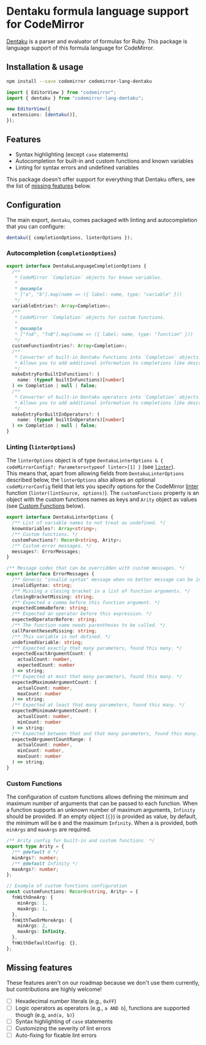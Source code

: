 # Dentaku formula language support for CodeMirror

[Dentaku](https://github.com/rubysolo/dentaku) is a parser and evaluator of formulas for Ruby. This package is language support of this formula language for CodeMirror.

## Installation & usage

```bash
npm install --save codemirror codemirror-lang-dentaku
```

```ts
import { EditorView } from "codemirror";
import { dentaku } from "codemirror-lang-dentaku";

new EditorView({
  extensions: [dentaku()],
});
```

## Features

- Syntax highlighting (except `case` statements)
- Autocompletion for built-in and custom functions and known variables
- Linting for syntax errors and undefined variables

This package doesn't offer support for everything that Dentaku offers, see the list of [missing features](#missing-features) below.

## Configuration

The main export, `dentaku`, comes packaged with linting and autocompletion that you can configure:

```ts
dentaku({ completionOptions, linterOptions });
```

### Autocompletion (`completionOptions`)

```ts
export interface DentakuLanguageCompletionOptions {
  /**
   * CodeMirror `Completion` objects for known variables.
   *
   * @example
   * ["a", "b"].map(name => ({ label: name, type: "variable" }))
   */
  variableEntries?: Array<Completion>;
  /**
   * CodeMirror `Completion` objects for custom functions.
   *
   * @example
   * ["fnA", "fnB"].map(name => ({ label: name, type: "function" }))
   */
  customFunctionEntries?: Array<Completion>;
  /**
   * Converter of built-in Dentaku functions into `Completion` objects.
   * Allows you to add additional information to completions like descriptions.
   */
  makeEntryForBuiltInFunctions?: (
    name: (typeof builtInFunctions)[number]
  ) => Completion | null | false;
  /**
   * Converter of built-in Dentaku operators into `Completion` objects.
   * Allows you to add additional information to completions like descriptions.
   */
  makeEntryForBuiltInOperators?: (
    name: (typeof builtInOperators)[number]
  ) => Completion | null | false;
}
```

### Linting (`linterOptions`)

The `linterOptions` object is of type `DentakuLinterOptions & { codeMirrorConfig?: Parameters<typeof linter>[1] }` (see [`linter`](https://codemirror.net/docs/ref/#lint.linter)).  
This means that, apart from allowing fields from `DentakuLinterOptions` described below, the `linterOptions` also allows an optional `codeMirrorConfig` field that lets you specify options for the CodeMirror [linter](https://codemirror.net/docs/ref/#lint.linter) function (`linter(lintSource, options)`).
The `customFunctions` property is an object with the custom functions names as keys and `Arity` object as values (see [Custom Functions](#custom-functions") below).

```ts
export interface DentakuLinterOptions {
  /** List of variable names to not treat as undefined. */
  knownVariables?: Array<string>;
  /** Custom functions. */
  customFunctions?: Record<string, Arity>;
  /** Custom error messages. */
  messages?: ErrorMessages;
}

/** Message codes that can be overridden with custom messages. */
export interface ErrorMessages {
  /** Generic "invalid syntax" message when no better message can be inferred. */
  invalidSyntax: string;
  /** Missing a closing bracket in a list of function arguments. */
  closingBracketMissing: string;
  /** Expected a comma before this function argument. */
  expectedCommaBefore: string;
  /** Expected an operator before this expression. */
  expectedOperatorBefore: string;
  /** The function name needs parentheses to be called. */
  callParenthesesMissing: string;
  /** This variable is not defined. */
  undefinedVariable: string;
  /** Expected exactly that many parameters, found this many. */
  expectedExactArgumentCount: (
    actualCount: number,
    expectedCount: number
  ) => string;
  /** Expected at most that many parameters, found this many. */
  expectedMaximumArgumentCount: (
    actualCount: number,
    maxCount: number
  ) => string;
  /** Expected at least that many parameters, found this many. */
  expectedMinimumArgumentCount: (
    actualCount: number,
    minCount: number
  ) => string;
  /** Expected between that and that many parameters, found this many. */
  expectedArgumentCountRange: (
    actualCount: number,
    minCount: number,
    maxCount: number
  ) => string;
}
```

### Custom Functions

The configuration of custom functions allows defining the minimum and maximum number of arguments that can be passed to each function. When a function supports an unknown number of maximum arguments, `Infinity` should be provided. If an empty object (`{}`) is provided as value, by default, the minimum will be `0` and the maximum `Infinity`. When a is provided, both `minArgs` and `maxArgs` are required.

```ts
/** Arity config for built-in and custom functions  */
export type Arity = {
  /** @default 0 */
  minArgs?: number;
  /** @default Infinity */
  maxArgs?: number;
};

// Example of custom functions configuration
const customFunctions: Record<string, Arity> = {
  fnWithOneArg: {
    minArgs: 1,
    maxArgs: 1,
  },
  fnWithTwoOrMoreArgs: {
    minArgs: 2,
    maxArgs: Infinity,
  },
  fnWithDefaultConfig: {},
};
```

## Missing features

These features aren't on our roadmap because we don't use them currently, but contributions are highly welcome!

- [ ] Hexadecimal number literals (e.g., `0xFF`)
- [ ] Logic operators as operators (e.g., `a AND b`), functions are supported though (e.g, `and(a, b)`)
- [ ] Syntax highlighting of `case` statements
- [ ] Customizing the severity of lint errors
- [ ] Auto-fixing for fixable lint errors
